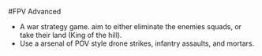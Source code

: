 #FPV Advanced
- A war strategy game. aim to either eliminate the enemies squads, or take their land (King of the hill). 
- Use a arsenal of POV style drone strikes, infantry assaults, and mortars. 
